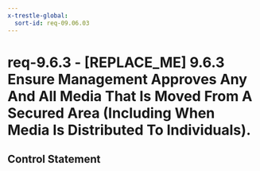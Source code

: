 ```yaml
---
x-trestle-global:
  sort-id: req-09.06.03
---
```


# req-9.6.3 - \[REPLACE_ME\] 9.6.3 Ensure Management Approves Any And All Media That Is Moved From A Secured Area (Including When Media Is Distributed To Individuals).

## Control Statement
